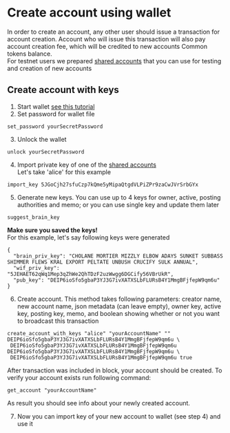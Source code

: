 # Create account using wallet

In order to create an account, any other user should issue a transaction for account creation.
Account who will issue this transaction will also pay account creation fee, which will be credited to new accounts Common tokens balance.\
For testnet users we prepared [shared accounts](https://github.com/DEIPworld/deip-testnet/blob/master/testnet-shared-accounts.txt) that you can use for testing and creation of new accounts

## Create account with keys

1. Start wallet [see this tutorial](https://github.com/DEIPworld/deip-testnet/blob/master/docs/wallet.md)
2. Set password for wallet file
```
set_password yourSecretPassword
```
3. Unlock the wallet
```
unlock yourSecretPassword
```
4. Import private key of one of the [shared accounts](https://github.com/DEIPworld/deip-testnet/blob/master/testnet-shared-accounts.txt)\
Let's take 'alice' for this example
```
import_key 5JGoCjh27sfuCzp7kQme5yMipaQtgdVLPiZPr9zaCwJVrSrbGYx
```
5. Generate new keys. You can use up to 4 keys for owner, active, posting authorities and memo; or you can use single key and update them later
```
suggest_brain_key
```
**Make sure you saved the keys!**\
For this example, let's say following keys were generated
```
{
  "brain_priv_key": "CHOLANE MORTIER MIZZLY ELBOW ADAYS SUNKET SUBBASS SHIMMER FLEWS KRAL EXPORT PELTATE UNBUSH CRUCIFY SULK ANNUAL",
  "wif_priv_key": "5JEHAET62qWq1Mep3qZhWe2QhTDzF2uzWwgg6DGCify56VBrUkR",
  "pub_key": "DEIP6ioSfo5gbaP3YJ3G7ivXATXSLbFLURsB4Y1MmgBFjfepW9qm6u"
}
```
6. Create account. This method takes following parameters: creator name, new account name, json metadata (can leave empty), owner key, active key, posting key, memo, and boolean showing whether or not you want to broadcast this transaction
```
create_account_with_keys "alice" "yourAccountName" "" DEIP6ioSfo5gbaP3YJ3G7ivXATXSLbFLURsB4Y1MmgBFjfepW9qm6u \
 DEIP6ioSfo5gbaP3YJ3G7ivXATXSLbFLURsB4Y1MmgBFjfepW9qm6u DEIP6ioSfo5gbaP3YJ3G7ivXATXSLbFLURsB4Y1MmgBFjfepW9qm6u \
 DEIP6ioSfo5gbaP3YJ3G7ivXATXSLbFLURsB4Y1MmgBFjfepW9qm6u true
```

After transaction was included in block, your account should be created. To verify your account exists run following command:
```
get_account "yourAccountName"
```
As result you should see info about your newly created account.

7. Now you can import key of your new account to wallet (see step 4) and use it




